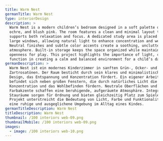 ```yaml
---
title: Warm Nest
germanTitle: Warm Nest
type: interiorDesign
description: >
  Warm Nest is a modern children’s bedroom designed in a soft palette of green,
  ochre, and blush pink. The room features a clean and minimal layout that
  supports both relaxation and focus. A dedicated study area is placed beside
  large windows, allowing natural light to enhance concentration and well-being.
  Neutral finishes and subtle color accents create a soothing, uncluttered
  atmosphere. Built-in storage keeps the space organized while maintaining
  openness for play. This project highlights the importance of light, color, and
  function in creating a calm and balanced environment for a child’s daily life.
germanDescription: >
  Warm Nest ist ein modernes Kinderzimmer in sanften Grün-, Ocker- und
  Zartrosatönen. Der Raum besticht durch sein klares und minimalistisches
  Design, das Entspannung und Konzentration fördert. Ein eigener Arbeitsbereich
  befindet sich neben großen Fenstern, die durch natürliches Licht die
  Konzentration und das Wohlbefinden fördern. Neutrale Oberflächen und dezente
  Farbakzente schaffen eine beruhigende, aufgeräumte Atmosphäre. Integrierte
  Stauräume sorgen für Ordnung und bieten gleichzeitig Platz zum Spielen. Dieses
  Projekt unterstreicht die Bedeutung von Licht, Farbe und Funktionalität für
  eine ruhige und ausgeglichene Umgebung im Alltag eines Kindes.
germanTitleDescription: Warm Nest
titleDescription: Warm Nest
thumbnail: /100 interiors web-09.png
thumbnailMobile: /100 interiors web-09.png
images:
  - image: /100 interiors web-10.png
---
```


